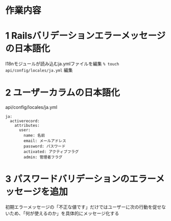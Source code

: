 # 作業内容


# 1 Railsバリデーションエラーメッセージの日本語化
I18nモジュールが読み込むja.ymlファイルを編集
`% touch api/config/locales/ja.yml`
編集

# 2 ユーザーカラムの日本語化
api/config/locales/ja.yml

```
ja:
  activerecord:
    attributes:
      user:
        name: 名前
        email: メールアドレス
        password: パスワード
        activated: アクティブフラグ
        admin: 管理者フラグ

```

# 3 パスワードバリデーションのエラーメッセージを追加
初期エラーメッセージの「不正な値です」だけではユーザーに次の行動を促せないため、「何が使えるのか」を具体的にメッセージ化する
